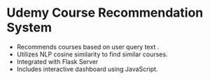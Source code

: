 # Udemy Course Recommendation System

- Recommends courses based on user  query text .
- Utilizes NLP cosine similarity to find  similar courses.
- Integrated with Flask Server
- Includes interactive dashboard using JavaScript.

